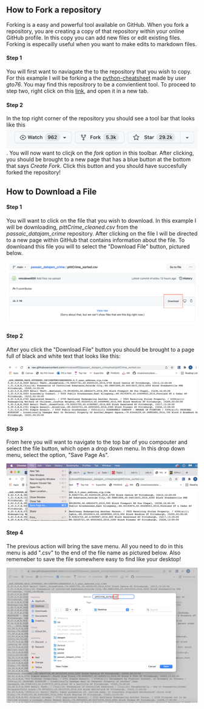 ## How to Fork a repository
Forking is a easy and powerful tool available on GitHub. When you fork a repository, you are creating a copy of that repository within your online GitHub profile. In this copy you can add new files or edit existing files. Forking is especailly useful when you want to make  edits to markdown files. 
#### Step 1
You will first want to naviagate the to the repository that you wish to copy. For this example I will be forking a the [python-cheatsheet](https://github.com/gto76/python-cheatsheet) made by user *gto76*. You may find this repositrory to be a convientient tool. To proceed to step two, right click on this [link](https://github.com/gto76/python-cheatsheet), and open it in a new tab. 
#### Step 2
In the top right corner of the repository you should see a tool bar that looks like this <img src = "/images/fork.png" length = "10">. You will now want to clicjk on the *fork* option in this toolbar. After clicking, you should be brought to a new page that has a blue button at the bottom that says *Create Fork*. Click this button and you should have succesfully forked the repository! 

## How to Download a File
#### Step 1
You will want to click on the file that you wish to download. In this example I will be downloading, *pittCrime_cleaned.csv* from the *passaic_datajam_crime* repository. After clicking on the file I will be directed to a new page within GitHub that contains information about the file. To downloand this file you will to select the "Download File" button, pictured below. 

![](/images/download_button.png) 

#### Step 2
After you click the "Download File" button you should be brought to a page full of black and white text that looks like this:

![](/images/rawtext.png)

#### Step 3
From here you will want to navigate to the top bar of you compouter and select the file button, which open a drop down menu. In this drop down menu, select the option, "Save Page As". 

![](/images/savepageas.png)
#### Step 4
The previous action will bring the save menu. All you need to do in this menu is add ".csv" to the end of the file name as pictured below. Also rememeber to save the file somewhere easy to find like your desktop!

![](/images/addcsv.png)
